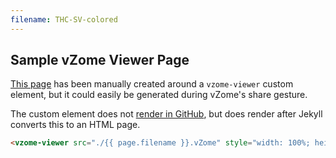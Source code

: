 ```yaml
---
filename: THC-SV-colored
---
```



## Sample vZome Viewer Page

[This page][self] has been manually created around a `vzome-viewer` custom element,
but it could easily be generated during vZome's share gesture.

The custom element does not [render in GitHub][github], but does render after Jekyll converts this to an HTML page.

<vzome-viewer src="./{{ page.filename }}.vZome" style="width: 100%; height: 800;"></vzome-viewer>

```html
<vzome-viewer src="./{{ page.filename }}.vZome" style="width: 100%; height: 800;"></vzome-viewer>
```


[self]: https://vorth.github.io/vzome-sharing/2021/10/28/14-19-45-THC-SV-colored/
[github]: https://github.com/vorth/vzome-sharing/blob/main/2021/10/28/14-19-45-THC-SV-colored/index.md
